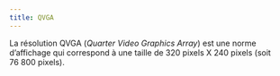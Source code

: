 ```yaml
---
title: QVGA
---
```


La résolution QVGA (<em lang="en">Quarter Video Graphics Array</em>) est une norme d’affichage qui correspond à une taille de 320 pixels X 240 pixels (soit 76 800 pixels).
